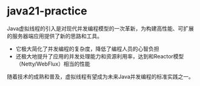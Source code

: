 # java21-practice

Java虚拟线程的引入是对现代并发编程模型的一次革新，为构建高性能、可扩展的服务器端应用提供了新的思路和工具。
- 它极大简化了并发编程的复杂度，降低了编程人员的心智负担
- 还极大地提升了应用的并发处理能力和资源利用率，达到和Reactor模型（Netty/WebFlux）相当的性能

随着技术的成熟和普及，虚拟线程有望成为未来Java并发编程的标准实践之一。